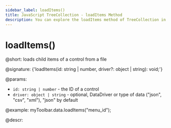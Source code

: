 ```yaml
---
sidebar_label: loadItems()
title: JavaScript TreeCollection - loadItems Method 
description: You can explore the loadItems method of TreeCollection in the documentation of the DHTMLX JavaScript UI library. Browse developer guides and API reference, try out code examples and live demos, and download a free 30-day evaluation version of DHTMLX Suite.
---
```


# loadItems()

@short: loads child items of a control from a file

@signature: {'loadItems(id: string | number, driver?: object | string): void;'}

@params:
- `id: string | number` - the ID of a control
- `driver: object | string` - optional, DataDriver or type of data ("json", "csv", "xml"), "json" by default

@example:
myToolbar.data.loadItems("menu_id");

@descr:
